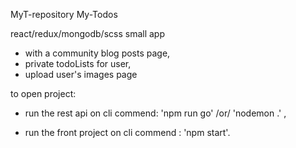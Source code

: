 MyT-repository
My-Todos

react/redux/mongodb/scss small app
- with a community blog posts page, 
- private todoLists for user, 
- upload user's images page 

to open project:
- run the rest api on cli commend: 
'npm run go'  /or/   'nodemon .'  ,

- run the front project on cli commend : 
'npm start'.

